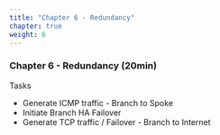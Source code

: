 ```yaml
---
title: "Chapter 6 - Redundancy"
chapter: true
weight: 6
---
```


### Chapter 6 - Redundancy (20min)

Tasks

* Generate ICMP traffic - Branch to Spoke
* Initiate Branch HA Failover
* Generate TCP traffic / Failover - Branch to Internet
